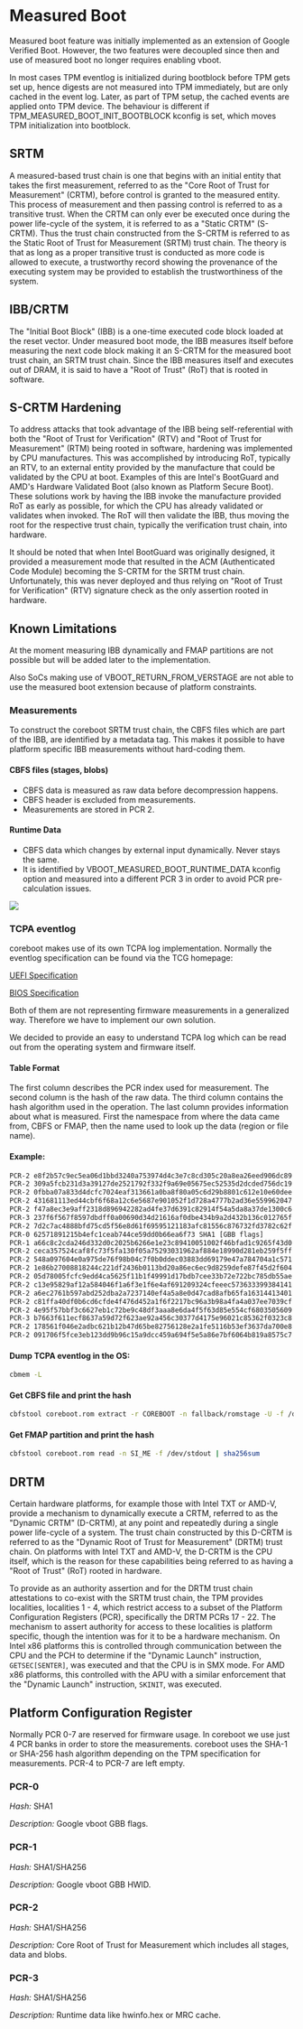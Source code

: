 # Measured Boot
Measured boot feature was initially implemented as an extension of Google
Verified Boot. However, the two features were decoupled since then and use of
measured boot no longer requires enabling vboot.

In most cases TPM eventlog is initialized during bootblock before TPM gets set
up, hence digests are not measured into TPM immediately, but are only cached in
the event log. Later, as part of TPM setup, the cached events are applied onto
TPM device. The behaviour is different if TPM_MEASURED_BOOT_INIT_BOOTBLOCK
kconfig is set, which moves TPM initialization into bootblock.

## SRTM
A measured-based trust chain is one that begins with an initial entity that
takes the first measurement, referred to as the "Core Root of Trust for
Measurement" (CRTM), before control is granted to the measured entity. This
process of measurement and then passing control is referred to as a transitive
trust. When the CRTM can only ever be executed once during the power life-cycle
of the system, it is referred to as a "Static CRTM" (S-CRTM). Thus the trust
chain constructed from the S-CRTM is referred to as the Static Root of Trust for
Measurement (SRTM) trust chain. The theory is that as long as a proper
transitive trust is conducted as more code is allowed to execute, a trustworthy
record showing the provenance of the executing system may be provided to
establish the trustworthiness of the system.

## IBB/CRTM
The "Initial Boot Block" (IBB) is a one-time executed code block loaded at the
reset vector. Under measured boot mode, the IBB measures itself before measuring
the next code block making it an S-CRTM for the measured boot trust chain, an
SRTM trust chain. Since the IBB measures itself and executes out of DRAM, it is
said to have a "Root of Trust" (RoT) that is rooted in software.

## S-CRTM Hardening
To address attacks that took advantage of the IBB being self-referential with
both the "Root of Trust for Verification" (RTV) and "Root of Trust for
Measurement" (RTM) being rooted in software, hardening was implemented by CPU
manufactures. This was accomplished by introducing RoT, typically an RTV, to an
external entity provided by the manufacture that could be validated by the CPU
at boot. Examples of this are Intel's BootGuard and AMD's Hardware Validated
Boot (also known as Platform Secure Boot). These solutions work by having the
IBB invoke the manufacture provided RoT as early as possible, for which the CPU
has already validated or validates when invoked. The RoT will then validate the
IBB, thus moving the root for the respective trust chain, typically the
verification trust chain, into hardware.

It should be noted that when Intel BootGuard was originally designed, it
provided a measurement mode that resulted in the ACM (Authenticated Code
Module) becoming the S-CRTM for the SRTM trust chain. Unfortunately, this was
never deployed and thus relying on "Root of Trust for Verification" (RTV)
signature check as the only assertion rooted in hardware.

## Known Limitations
At the moment measuring IBB dynamically and FMAP partitions are not possible but
will be added later to the implementation.

Also SoCs making use of VBOOT_RETURN_FROM_VERSTAGE are not able to use the
measured boot extension because of platform constraints.

### Measurements
To construct the coreboot SRTM trust chain, the CBFS files which are part of the
IBB, are identified by a metadata tag. This makes it possible to have platform
specific IBB measurements without hard-coding them.

#### CBFS files (stages, blobs)
* CBFS data is measured as raw data before decompression happens.
* CBFS header is excluded from measurements.
* Measurements are stored in PCR 2.

#### Runtime Data
* CBFS data which changes by external input dynamically. Never stays the same.
* It is identified by VBOOT_MEASURED_BOOT_RUNTIME_DATA kconfig option and
  measured into a different PCR 3 in order to avoid PCR pre-calculation issues.

![][srtm]

[srtm]: srtm.png

### TCPA eventlog
coreboot makes use of its own TCPA log implementation. Normally the eventlog
specification can be found via the TCG homepage:

[UEFI Specification](https://trustedcomputinggroup.org/resource/tcg-efi-platform-specification/)

[BIOS Specification](https://www.trustedcomputinggroup.org/wp-content/uploads/TCG_PCClientImplementation_1-21_1_00.pdf)

Both of them are not representing firmware measurements in a generalized way.
Therefore we have to implement our own solution.

We decided to provide an easy to understand TCPA log which can be read out
from the operating system and firmware itself.

#### Table Format
The first column describes the PCR index used for measurement.
The second column is the hash of the raw data. The third column contains
the hash algorithm used in the operation. The last column provides
information about what is measured. First the namespace from where the data
came from, CBFS or FMAP, then the name used to look up the data
(region or file name).

#### Example:
```bash
PCR-2 e8f2b57c9ec5ea06d1bbd3240a753974d4c3e7c8cd305c20a8ea26eed906dc89 SHA256 [FMAP: COREBOOT CBFS: bootblock]
PCR-2 309a5fcb231d3a39127de2521792f332f9a69e05675ec52535d2dcded756dc19 SHA256 [FMAP: COREBOOT CBFS: fallback/verstage]
PCR-2 0fbba07a833d4dcfc7024eaf313661a0ba8f80a05c6d29b8801c612e10e60dee SHA256 [FMAP: RO_VPD]
PCR-2 431681113ed44cbf6f68a12c6e5687e901052f1d728a4777b2ad36e559962047 SHA256 [FMAP: GBB]
PCR-2 f47a8ec3e9aff2318d896942282ad4fe37d6391c82914f54a5da8a37de1300c6 SHA256 [FMAP: SI_DESC]
PCR-3 237f6f567f8597dbdff0a00690d34d21616af0dbe434b9a2d432b136c012765f SHA256 [FMAP: SI_ME]
PCR-2 7d2c7ac4888bfd75cd5f56e8d61f69595121183afc81556c876732fd3782c62f SHA256 [FMAP: SI_GBE]
PCR-0 62571891215b4efc1ceab744ce59dd0b66ea6f73 SHA1 [GBB flags]
PCR-1 a66c8c2cda246d332d0c2025b6266e1e23c89410051002f46bfad1c9265f43d0 SHA256 [GBB HWID]
PCR-2 ceca357524caf8fc73f5fa130f05a75293031962af884e18990d281eb259f5ff SHA256 [FMAP: FW_MAIN_B CBFS: fallback/romstage]
PCR-2 548a097604e0a975de76f98b04c7f0b0ddec03883dd69179e47a784704a1c571 SHA256 [FMAP: FW_MAIN_B CBFS: fspm.bin]
PCR-2 1e86b27008818244c221df2436b0113bd20a86ec6ec9d8259defe87f45d2f604 SHA256 [FMAP: FW_MAIN_B CBFS: spd2.bin]
PCR-2 05d78005fcfc9edd4ca5625f11b1f49991d17bdb7cee33b72e722bc785db55ae SHA256 [FMAP: FW_MAIN_B CBFS: fallback/postcar]
PCR-2 c13e95829af12a584046f1a6f3e1f6e4af691209324cfeeec573633399384141 SHA256 [FMAP: FW_MAIN_B CBFS: fallback/ramstage]
PCR-2 a6ec2761b597abd252dba2a7237140ef4a5a8e0d47cad8afb65fa16314413401 SHA256 [FMAP: FW_MAIN_B CBFS: cpu_microcode_blob.bin]
PCR-2 c81ffa40df0b6cd6cfde4f476d452a1f6f2217bc96a3b98a4fa4a037ee7039cf SHA256 [FMAP: FW_MAIN_B CBFS: fsps.bin]
PCR-2 4e95f57bbf3c6627eb1c72be9c48df3aaa8e6da4f5f63d85e554cf6803505609 SHA256 [FMAP: FW_MAIN_B CBFS: vbt.bin]
PCR-3 b7663f611ecf8637a59d72f623ae92a456c30377d4175e96021c85362f0323c8 SHA256 [FMAP: RW_NVRAM]
PCR-2 178561f046e2adbc621b12b47d65be82756128e2a1fe5116b53ef3637da700e8 SHA256 [FMAP: FW_MAIN_B CBFS: fallback/dsdt.aml]
PCR-2 091706f5fce3eb123dd9b96c15a9dcc459a694f5e5a86e7bf6064b819a8575c7 SHA256 [FMAP: FW_MAIN_B CBFS: fallback/payload]
```

#### Dump TCPA eventlog in the OS:
```bash
cbmem -L
```

#### Get CBFS file and print the hash
```bash
cbfstool coreboot.rom extract -r COREBOOT -n fallback/romstage -U -f /dev/stdout | sha256sum
```

#### Get FMAP partition and print the hash
```bash
cbfstool coreboot.rom read -n SI_ME -f /dev/stdout | sha256sum
```

## DRTM
Certain hardware platforms, for example those with Intel TXT or AMD-V, provide
a mechanism to dynamically execute a CRTM, referred to as the "Dynamic
CRTM" (D-CRTM), at any point and repeatedly during a single power life-cycle of
a system. The trust chain constructed by this D-CRTM is referred to as the
"Dynamic Root of Trust for Measurement" (DRTM) trust chain. On platforms with
Intel TXT and AMD-V, the D-CRTM is the CPU itself, which is the reason for these
capabilities being referred to as having a "Root of Trust" (RoT) rooted in
hardware.

To provide as an authority assertion and for the DRTM trust chain attestations
to co-exist with the SRTM trust chain, the TPM provides localities, localities
1 - 4, which restrict access to a subset of the Platform Configuration
Registers (PCR), specifically the DRTM PCRs 17 - 22. The mechanism to assert
authority for access to these localities is platform specific, though the
intention was for it to be a hardware mechanism. On Intel x86 platforms this is
controlled through communication between the CPU and the PCH to determine if
the "Dynamic Launch" instruction, `GETSEC[SENTER]`, was executed and that the
CPU is in SMX mode. For AMD x86 platforms, this controlled with the APU with a
similar enforcement that the "Dynamic Launch" instruction, `SKINIT`, was
executed.

## Platform Configuration Register
Normally PCR 0-7 are reserved for firmware usage. In coreboot we use just 4 PCR
banks in order to store the measurements. coreboot uses the SHA-1 or SHA-256
hash algorithm depending on the TPM specification for measurements. PCR-4 to
PCR-7 are left empty.

### PCR-0
_Hash:_ SHA1

_Description:_ Google vboot GBB flags.

### PCR-1
_Hash:_ SHA1/SHA256

_Description:_ Google vboot GBB HWID.

### PCR-2
_Hash:_ SHA1/SHA256

_Description:_ Core Root of Trust for Measurement which includes all stages,
data and blobs.

### PCR-3
_Hash:_ SHA1/SHA256

_Description:_ Runtime data like hwinfo.hex or MRC cache.

